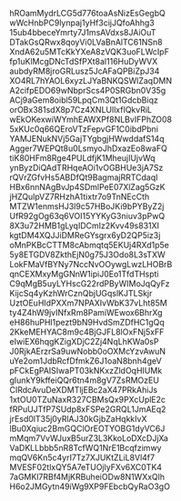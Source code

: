 hROamMydrLCG5d776toaAsNizEsGegbQ
wWcHnbPC9lynpaj1yHf3cijJQfoAhhg3
15ub4bbeceYmrty7J1msAVdxs8JAiOuT
DTakGsQRwx8qoyVi0LVaBnAlTC61NSn8
XndA62u5MTcKkYXeA8zVQK3uoFLWcIpF
fp1uKlMcgDNcTdSfPXt8al116HuDyWVX
aubdyRM8jroGRLusz5JcAFaQPBiZpJ34
XO4RL7hYAOL6xyzLJYaBNKQSWlZaqDMN
A2cifpEDO69wNbprScs4P0SRGbn0V35g
ACj9aGem8oibl59LpqCm3Qt1GdcbBiqz
orOBx381sdX8p7Cz4XNLUllxfIQkvRiL
wEkOKexwiWYmhEAWXPf8NLBvIFPhZO08
5xKUc0q66QEroVTzFepvGF1C0ibdPbni
YAMJENukNVj5GajTYgbgjHWwddafS14q
Agger7WEPQt8u0LsmyoJhDxazEo8waFQ
tiK80HFm8Rge4PULdfjK1MheujIUjvWq
ynByzDiQAdTRHqeAOi1vOGBHUe3jA7Sz
rQVrZGfvHs5ABDfQt9BagmajRRTCdaqI
HBx6nnNAgBvJp4SDmlPeE07XlZag5GzK
jHZQulpVZ7RHzhA1tixtr7o9TnNEcCth
MTZW1enmsHJ3l9c57HBoJKi9bPYByZ2j
UfR92gOg63q6VOI15YYKyG3niuv3pPwQ
8X3u72HMB1gLyqIDCmIz2Kvv49s831XI
kgtDM4XQJJiDMReGYsgrx6yD2QP5iz3j
oMnPKBcCTTM8cAbmqtq5EKUj4RXd1p5e
5y8ETGDV8ZkthEjN0g75J3Odo8L3sTXW
LokFMaVfBYNy7NccNvOOywgLwzLHOBrB
qnCEXMxyMgGNnW1ipiJ0Eo1TfdTHspti
C9qMgB5uyLYHscG22rdPByWIMoJqQyFz
KijcSq4yKzhWrCznQbjUGqslKJTLSkjr
UztOEuHIdPXXm7NPAXIvWbK37vLht85M
ty4Z4hW9jvINfxRm8PamiWEwox6BhrXg
eH86huPHl1pezt9bN9HvdSmZDfHC1gQq
2KkeMEHYAC8m9c4BjGJFL8lOxFNj5xFF
eIwiEX6hqgKZigXDjC2Zj4NqLhKWa0sP
J0RjkAErzrSa9uwNobb0oOXMcYzvAwuN
uYe2om1JdbRcfDfmkZ6J1oaN8bnh4geV
pFCkEgPAISIwaPT03kNKxzZldOqHIUMk
gIunkY9kffeiQQr6tn4m8gV7ZsRMOzEU
CIRdcAvuDeXDMTljEBc2aX47PRkAhiJs
1xtOU0TZuNaxR327CBMsQx9PXcUplE2c
fRPuUJTfP7SUdp8xFSPe2GRQL1JmAEq2
jrEsd0lT35j0yRlAJ30kGjbZaHqkkIvX
lBu0Xqiuc2BmGQClOrEOTYOBG1dyVC6J
mMqm7VvWJuxB5urZ3L3KkoLoDXcDJjXa
VaDKLLbbb5nR8TcfWQ1NrE1Bcqfzimwy
mqQV6Kn5c4yrI7Tz7XJUKtZLiL8Vl4f7
MVESF02tlxQY5A7eTUOjlyFXv6XC0TK4
7aGMKl7RBf4MjKRBuheiODw8N1WXxQlh
H6o2JMGytn49iWg9XP9FEbcbQyRaO3gO

